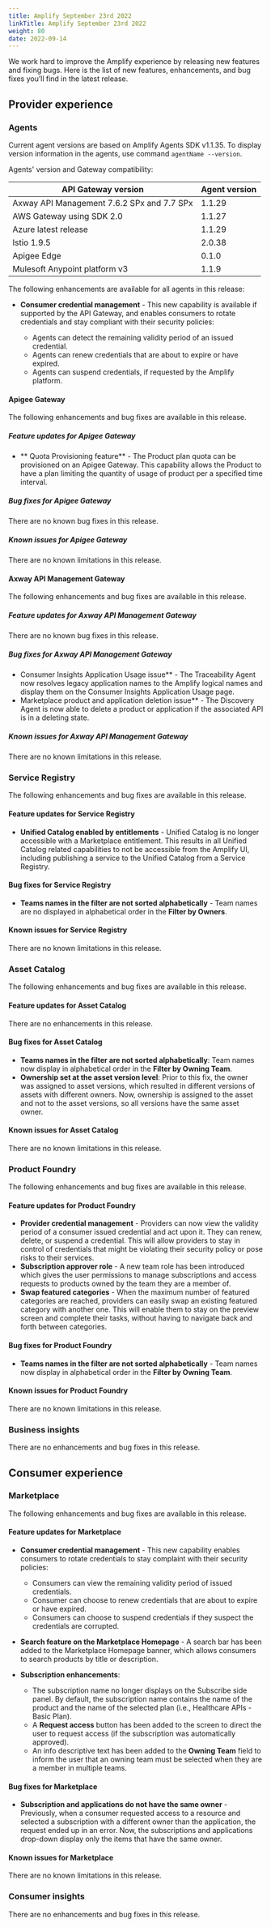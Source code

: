 ```yaml
---
title: Amplify September 23rd 2022
linkTitle: Amplify September 23rd 2022
weight: 80
date: 2022-09-14
---
```

We work hard to improve the Amplify experience by releasing new features and fixing bugs. Here is the list of new features, enhancements, and bug fixes you’ll find in the latest release.

## Provider experience

### Agents

Current agent versions are based on Amplify Agents SDK v1.1.35. To display version information in the agents, use command `agentName --version`.

Agents' version and Gateway compatibility:

| API Gateway version                        | Agent version|
|--------------------------------------------|--------------|
| Axway API Management 7.6.2 SPx and 7.7 SPx | 1.1.29       |
| AWS Gateway using SDK 2.0                  | 1.1.27       |
| Azure latest release                       | 1.1.29       |
| Istio 1.9.5                                | 2.0.38       |
| Apigee Edge                                | 0.1.0        |
| Mulesoft Anypoint platform v3              | 1.1.9        |

The following enhancements are available for all agents in this release:

* **Consumer credential management** - This new capability is available if supported by the API Gateway, and enables consumers to rotate credentials and stay compliant with their security policies:

    * Agents can detect the remaining validity period of an issued credential.
    * Agents can renew credentials that are about to expire or have expired.
    * Agents can suspend credentials, if requested by the Amplify platform.

#### Apigee Gateway

The following enhancements and bug fixes are available in this release.

##### Feature updates for Apigee Gateway

* ** Quota Provisioning feature** - The Product plan quota can be provisioned on an Apigee Gateway. This capability allows the Product to have a plan limiting the quantity of usage of product per a specified time interval.

##### Bug fixes for Apigee Gateway

There are no known bug fixes in this release.

##### Known issues for Apigee Gateway

There are no known limitations in this release.

#### Axway API Management Gateway

The following enhancements and bug fixes are available in this release.

##### Feature updates for Axway API Management Gateway

There are no known bug fixes in this release.

##### Bug fixes for Axway API Management Gateway

* Consumer Insights Application Usage issue** - The Traceability Agent now resolves legacy application names to the Amplify logical names and display them on the Consumer Insights Application Usage page.
* Marketplace product and application deletion issue** - The Discovery Agent is now able to delete a product or application if the associated API is in a deleting state.

##### Known issues for Axway API Management Gateway

There are no known limitations in this release.

### Service Registry

The following enhancements and bug fixes are available in this release.

#### Feature updates for Service Registry

* **Unified Catalog enabled by entitlements** - Unified Catalog is no longer accessible with a Marketplace entitlement. This results in all Unified Catalog related capabilities to not be accessible from the Amplify UI, including publishing a service to the Unified Catalog from a Service Registry.

#### Bug fixes for Service Registry

* **Teams names in the filter are not sorted alphabetically** - Team names are no displayed in alphabetical order in the **Filter by Owners**.

#### Known issues for Service Registry

There are no known limitations in this release.

### Asset Catalog

The following enhancements and bug fixes are available in this release.

#### Feature updates for Asset Catalog

There are no enhancements in this release.

#### Bug fixes for Asset Catalog

* **Teams names in the filter are not sorted alphabetically**: Team names now display in alphabetical order in the **Filter by Owning Team**.
* **Ownership set at the asset version level**: Prior to this fix, the owner was assigned to asset versions, which resulted in different versions of assets with different owners. Now, ownership is assigned to the asset and not to the asset versions, so all versions have the same asset owner.

#### Known issues for Asset Catalog

There are no known limitations in this release.

### Product Foundry

The following enhancements and bug fixes are available in this release.

#### Feature updates for Product Foundry

* **Provider credential management** - Providers can now view the validity period of a consumer issued credential and act upon it. They can renew, delete, or suspend a credential. This will allow providers to stay in control of credentials that might be violating their security policy or pose risks to their services.
* **Subscription approver role** - A new team role has been introduced which gives the user permissions to manage subscriptions and access requests to products owned by the team they are a member of.
* **Swap featured categories** - When the maximum number of featured categories are reached, providers can easily swap an existing featured category with another one. This will enable them to stay on the preview screen and complete their tasks, without having to navigate back and forth between categories.

#### Bug fixes for Product Foundry

* **Teams names in the filter are not sorted alphabetically** - Team names now display in alphabetical order in the **Filter by Owning Team**.

#### Known issues for Product Foundry

There are no known limitations in this release.

### Business insights

There are no enhancements and bug fixes in this release.

## Consumer experience

### Marketplace

The following enhancements and bug fixes are available in this release.

#### Feature updates for Marketplace

* **Consumer credential management** - This new capability enables consumers to rotate credentials to stay complaint with their security policies:

    * Consumers can view the remaining validity period of issued credentials.
    * Consumer can choose to renew credentials that are about to expire or have expired.
    * Consumers can choose to suspend credentials if they suspect the credentials are corrupted.
    
* **Search feature on the Marketplace Homepage** - A search bar has been added to the Marketplace Homepage banner, which allows consumers to search products by title or description.
* **Subscription enhancements**:

    * The subscription name no longer displays on the Subscribe side panel. By default, the subscription name contains the name of the product and the name of the selected plan (i.e., Healthcare APIs - Basic Plan).
    * A **Request access** button has been added to the screen to direct the user to request access (if the subscription was automatically approved).
    * An info descriptive text has been added to the **Owning Team** field to inform the user that an owning team must be selected when they are a member in multiple teams.

#### Bug fixes for Marketplace

* **Subscription and applications do not have the same owner** - Previously, when a consumer requested access to a resource and selected a subscription with a different owner than the application, the request ended up in an error. Now, the subscriptions and applications drop-down display only the items that have the same owner.

#### Known issues for Marketplace

There are no known limitations in this release.

### Consumer insights

There are no enhancements and bug fixes in this release.
